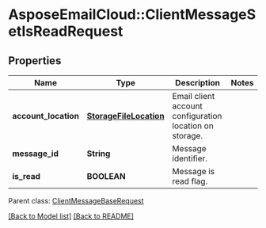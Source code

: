 # AsposeEmailCloud::ClientMessageSetIsReadRequest
## Properties
Name | Type | Description | Notes
------------ | ------------- | ------------- | -------------
**account_location** | [**StorageFileLocation**](StorageFileLocation.md) | Email client account configuration location on storage.              | 
**message_id** | **String** | Message identifier.              | 
**is_read** | **BOOLEAN** | Message is read flag.              | 

 Parent class: [ClientMessageBaseRequest](ClientMessageBaseRequest.md)

[[Back to Model list]](Models.md) [[Back to README]](README.md)


